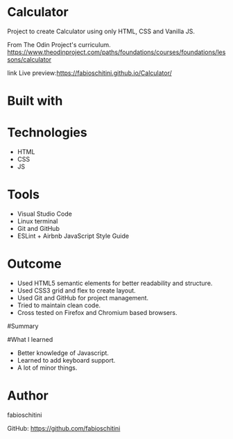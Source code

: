 

# Calculator

Project to create Calculator using only HTML, CSS and Vanilla JS.

From The Odin Project's curriculum.
https://www.theodinproject.com/paths/foundations/courses/foundations/lessons/calculator

link Live preview:https://fabioschitini.github.io/Calculator/

# Built with

# Technologies

* HTML
* CSS
* JS

# Tools

* Visual Studio Code
* Linux terminal
* Git and GitHub
* ESLint + Airbnb JavaScript Style Guide

# Outcome
* Used HTML5 semantic elements for better readability and structure.
* Used CSS3 grid and flex to create layout.
* Used Git and GitHub for project management.
* Tried to maintain clean code.
* Cross tested on Firefox and Chromium based browsers.

#Summary

#What I learned

* Better knowledge of Javascript.
* Learned to add keyboard support.
* A lot of minor things.

# Author

fabioschitini

GitHub: https://github.com/fabioschitini







